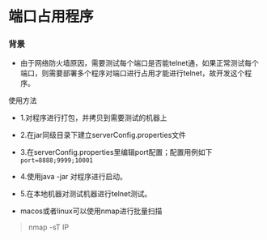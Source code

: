 # 端口占用程序

### 背景
- 由于网络防火墙原因，需要测试每个端口是否能telnet通，如果正常测试每个端口，则需要部署多个程序对端口进行占用才能进行telnet，故开发这个程序。


使用方法
- 1.对程序进行打包，并拷贝到需要测试的机器上
- 2.在jar同级目录下建立serverConfig.properties文件
- 3.在serverConfig.properties里编辑port配置；配置用例如下<br>
``
port=8888;9999;10001
``
- 4.使用java -jar 对程序进行启动。
- 5.在本地机器对测试机器进行telnet测试。

- macos或者linux可以使用nmap进行批量扫描
> nmap -sT IP